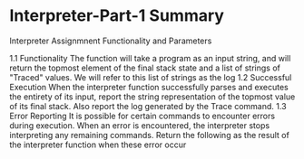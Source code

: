# Interpreter-Part-1 Summary
Interpreter Assignmnent Functionality and Parameters

1.1 Functionality
The function will take a program as an input string, and will return the topmost element of the final stack state and a list of strings of "Traced" values. We will refer to this list of strings as the log
1.2 Successful Execution
When the interpreter function successfully parses and executes the entirety of its input, report the string representation of the topmost value of its final stack. Also report the log generated by the Trace command.
1.3 Error Reporting
It is possible for certain commands to encounter errors during execution. When an error is encountered, the interpreter stops interpreting any remaining commands. Return the following as the result of the interpreter function when these error occur
